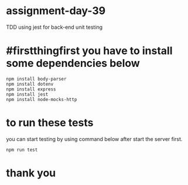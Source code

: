 # assignment-day-39
TDD using jest for back-end unit testing

# #firstthingfirst you have to install some dependencies below
```
npm install body-parser
npm install dotenv
npm install express
npm install jest
npm install node-mocks-http
```

# to run these tests
you can start testing by using command below after start the server first.
```
npm run test
```

# thank you
